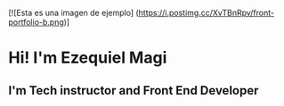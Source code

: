 [![Esta es una imagen de ejemplo]
(https://i.postimg.cc/XvTBnRpv/front-portfolio-b.png)]

# Hi! I'm Ezequiel Magi
## I'm Tech instructor and Front End Developer
